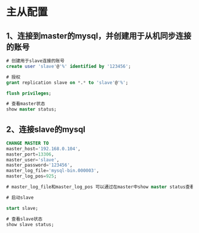 # 主从配置

## 1、连接到master的mysql，并创建用于从机同步连接的账号

``` sql
# 创建用于slave连接的账号
create user 'slave'@'%' identified by '123456';

# 授权
grant replication slave on *.* to 'slave'@'%';

flush privileges;

# 查看master状态
show master status;

```
## 2、连接slave的mysql

```sql
CHANGE MASTER TO 
master_host='192.168.0.104',  
master_port=13306, 
master_user='slave', 
master_password='123456', 
master_log_file='mysql-bin.000003', 
master_log_pos=925;

# master_log_file和master_log_pos 可以通过在master中show master status查看到

# 启动slave

start slave;

# 查看slave状态
show slave status;

```
